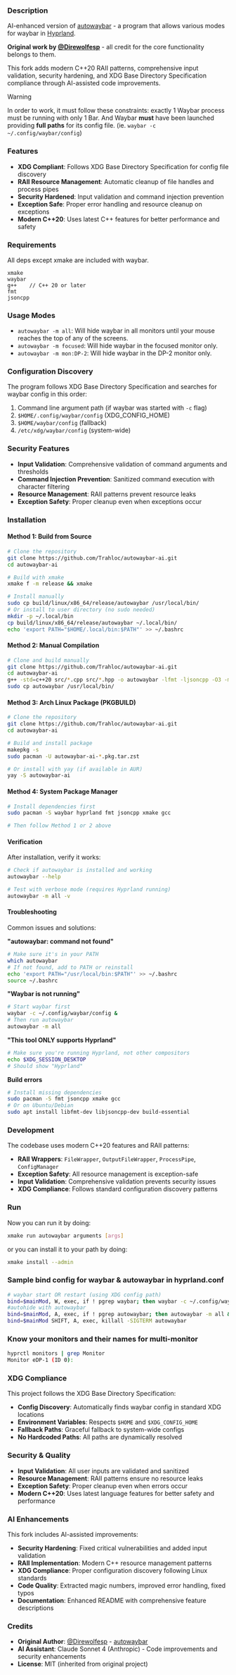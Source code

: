 ### Description
AI-enhanced version of [autowaybar](https://github.com/Direwolfesp/autowaybar) - a program that allows various modes for waybar in [Hyprland](https://github.com/hyprwm/Hyprland). 

**Original work by [@Direwolfesp](https://github.com/Direwolfesp)** - all credit for the core functionality belongs to them.

This fork adds modern C++20 RAII patterns, comprehensive input validation, security hardening, and XDG Base Directory Specification compliance through AI-assisted code improvements.

> [!Warning]
> In order to work, it must follow these constraints: exactly 1 Waybar process must be running with only 1 Bar. And Waybar **must** have been launched providing **full paths** for its config file. (ie. `waybar -c ~/.config/waybar/config`)

### Features
- **XDG Compliant**: Follows XDG Base Directory Specification for config file discovery
- **RAII Resource Management**: Automatic cleanup of file handles and process pipes
- **Security Hardened**: Input validation and command injection prevention
- **Exception Safe**: Proper error handling and resource cleanup on exceptions
- **Modern C++20**: Uses latest C++ features for better performance and safety

### Requirements
All deps except xmake are included with waybar.
```
xmake
waybar
g++    // C++ 20 or later
fmt     
jsoncpp 
``` 


### Usage Modes
- `autowaybar -m all`: Will hide waybar in all monitors until your mouse reaches the top of any of the screens.
- `autowaybar -m focused`: Will hide waybar in the focused monitor only. 
- `autowaybar -m mon:DP-2`: Will hide waybar in the DP-2 monitor only.

### Configuration Discovery
The program follows XDG Base Directory Specification and searches for waybar config in this order:
1. Command line argument path (if waybar was started with `-c` flag)
2. `$HOME/.config/waybar/config` (XDG_CONFIG_HOME)
3. `$HOME/waybar/config` (fallback)
4. `/etc/xdg/waybar/config` (system-wide)

### Security Features
- **Input Validation**: Comprehensive validation of command arguments and thresholds
- **Command Injection Prevention**: Sanitized command execution with character filtering
- **Resource Management**: RAII patterns prevent resource leaks
- **Exception Safety**: Proper cleanup even when exceptions occur 

### Installation

#### **Method 1: Build from Source**
```bash
# Clone the repository
git clone https://github.com/Trahloc/autowaybar-ai.git
cd autowaybar-ai

# Build with xmake
xmake f -m release && xmake

# Install manually
sudo cp build/linux/x86_64/release/autowaybar /usr/local/bin/
# Or install to user directory (no sudo needed)
mkdir -p ~/.local/bin
cp build/linux/x86_64/release/autowaybar ~/.local/bin/
echo 'export PATH="$HOME/.local/bin:$PATH"' >> ~/.bashrc
```

#### **Method 2: Manual Compilation**
```bash
# Clone and build manually
git clone https://github.com/Trahloc/autowaybar-ai.git
cd autowaybar-ai
g++ -std=c++20 src/*.cpp src/*.hpp -o autowaybar -lfmt -ljsoncpp -O3 -march=native
sudo cp autowaybar /usr/local/bin/
```

#### **Method 3: Arch Linux Package (PKGBUILD)**
```bash
# Clone the repository
git clone https://github.com/Trahloc/autowaybar-ai.git
cd autowaybar-ai

# Build and install package
makepkg -s
sudo pacman -U autowaybar-ai-*.pkg.tar.zst

# Or install with yay (if available in AUR)
yay -S autowaybar-ai
```

#### **Method 4: System Package Manager**
```bash
# Install dependencies first
sudo pacman -S waybar hyprland fmt jsoncpp xmake gcc

# Then follow Method 1 or 2 above
```

#### **Verification**
After installation, verify it works:
```bash
# Check if autowaybar is installed and working
autowaybar --help

# Test with verbose mode (requires Hyprland running)
autowaybar -m all -v
```

#### **Troubleshooting**
Common issues and solutions:

**"autowaybar: command not found"**
```bash
# Make sure it's in your PATH
which autowaybar
# If not found, add to PATH or reinstall
echo 'export PATH="/usr/local/bin:$PATH"' >> ~/.bashrc
source ~/.bashrc
```

**"Waybar is not running"**
```bash
# Start waybar first
waybar -c ~/.config/waybar/config &
# Then run autowaybar
autowaybar -m all
```

**"This tool ONLY supports Hyprland"**
```bash
# Make sure you're running Hyprland, not other compositors
echo $XDG_SESSION_DESKTOP
# Should show "Hyprland"
```

**Build errors**
```bash
# Install missing dependencies
sudo pacman -S fmt jsoncpp xmake gcc
# Or on Ubuntu/Debian
sudo apt install libfmt-dev libjsoncpp-dev build-essential
```

### Development
The codebase uses modern C++20 features and RAII patterns:
- **RAII Wrappers**: `FileWrapper`, `OutputFileWrapper`, `ProcessPipe`, `ConfigManager`
- **Exception Safety**: All resource management is exception-safe
- **Input Validation**: Comprehensive validation prevents security issues
- **XDG Compliance**: Follows standard configuration discovery patterns
### Run
Now you can run it by doing:
```bash
xmake run autowaybar arguments [args]
```
or you can install it to your path by doing:
```bash
xmake install --admin
```
### Sample bind config for waybar & autowaybar in hyprland.conf
```bash
# waybar start OR restart (using XDG config path)
bind=$mainMod, W, exec, if ! pgrep waybar; then waybar -c ~/.config/waybar/config & else killall -SIGUSR2 waybar & fi
#autohide with autowaybar
bind=$mainMod, A, exec, if ! pgrep autowaybar; then autowaybar -m all & fi
bind=$mainMod SHIFT, A, exec, killall -SIGTERM autowaybar
```
### Know your monitors and their names for multi-monitor
```bash
hyprctl monitors | grep Monitor
Monitor eDP-1 (ID 0):
```

### XDG Compliance
This project follows the XDG Base Directory Specification:
- **Config Discovery**: Automatically finds waybar config in standard XDG locations
- **Environment Variables**: Respects `$HOME` and `$XDG_CONFIG_HOME`
- **Fallback Paths**: Graceful fallback to system-wide configs
- **No Hardcoded Paths**: All paths are dynamically resolved

### Security & Quality
- **Input Validation**: All user inputs are validated and sanitized
- **Resource Management**: RAII patterns ensure no resource leaks
- **Exception Safety**: Proper cleanup even when errors occur
- **Modern C++20**: Uses latest language features for better safety and performance

### AI Enhancements
This fork includes AI-assisted improvements:
- **Security Hardening**: Fixed critical vulnerabilities and added input validation
- **RAII Implementation**: Modern C++ resource management patterns
- **XDG Compliance**: Proper configuration discovery following Linux standards
- **Code Quality**: Extracted magic numbers, improved error handling, fixed typos
- **Documentation**: Enhanced README with comprehensive feature descriptions

### Credits
- **Original Author**: [@Direwolfesp](https://github.com/Direwolfesp) - [autowaybar](https://github.com/Direwolfesp/autowaybar)
- **AI Assistant**: Claude Sonnet 4 (Anthropic) - Code improvements and security enhancements
- **License**: MIT (inherited from original project)
